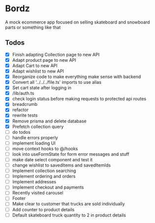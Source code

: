 # Bordz

A mock ecommerce app focused on selling skateboard and snowboard parts or something like that

## Todos

-   [x] Finish adapting Collection page to new API
-   [x] Adapt product page to new API
-   [x] Adapt Cart to new API
-   [x] Adapt wishlist to new API
-   [x] Reorganize code to make everything make sense with backend
-   [x] Convert all '../../../file.ts' imports to use alias
-   [x] Set cart state after logging in
-   [x] /lib/auth.ts
-   [x] check login status before making requests to protected api routes
-   [x] breadcrumb
-   [x] refactor
-   [x] rewrite tests
-   [x] Remove prisma and delete database
-   [x] Prefetch collection query
-   [ ] do todos
-   [ ] handle errors properly
-   [ ] implement loading UI
-   [ ] move context hooks to @/hooks
-   [ ] look into useFormState for form error messages and stuff
-   [ ] make date select component and test it
-   [ ] change wishlist to savedItems and savedItemIds
-   [ ] Implement collection searching
-   [ ] Implement ordering and orders
-   [ ] Implement addresses
-   [ ] Implement checkout and payments
-   [ ] Recently visited carousel
-   [ ] Footer
-   [ ] Make clear to customer that trucks are sold individually
-   [ ] Add counter to product details
-   [ ] Default skateboard truck quantity to 2 in product details
